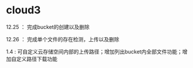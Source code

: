 # cloud3
12.25 ： 完成bucket的创建以及删除

12.26 ： 完成单个文件的存在检测，上传以及删除

1.4 : 可自定义云存储空间内部的上传路径；增加列出bucket内全部文件功能；增加自定义路径下载功能
